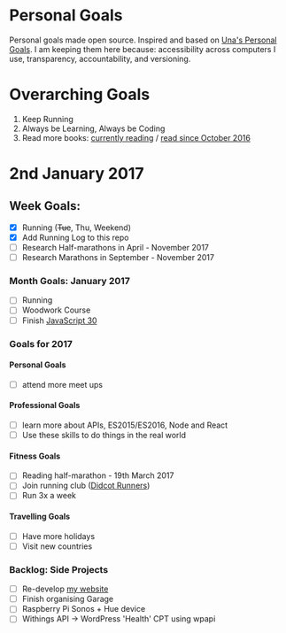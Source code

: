 Personal Goals
==============

Personal goals made open source. Inspired and based on [Una's Personal Goals](https://github.com/una/personal-goals). I am keeping them here because: accessibility across computers I use, transparency, accountability, and versioning.

# Overarching Goals
1. Keep Running
2. Always be Learning, Always be Coding
3. Read more books: [currently reading](/books/books-in-progress.md) / [read since October 2016](/books/books-read.md)

# 2nd January 2017

## Week Goals:
- [x] Running (~~Tue~~, Thu, Weekend)
- [x] Add Running Log to this repo
- [ ] Research Half-marathons in April - November 2017
- [ ] Research Marathons in September - November 2017

### Month Goals: January 2017
- [ ] Running
- [ ] Woodwork Course
- [ ] Finish [JavaScript 30](https://javascript30.com/)

### Goals for 2017
#### Personal Goals
- [ ] attend more meet ups

#### Professional Goals
- [ ] learn more about APIs, ES2015/ES2016, Node and React
- [ ] Use these skills to do things in the real world

#### Fitness Goals
- [ ] Reading half-marathon - 19th March 2017
- [ ] Join running club ([Didcot Runners](http://didcotrunners.org.uk/club-info))
- [ ] Run 3x a week

#### Travelling Goals
- [ ] Have more holidays
- [ ] Visit new countries

### Backlog: Side Projects
- [ ] Re-develop [my website](https://big-andy.co.uk)
- [ ] Finish organising Garage
- [ ] Raspberry Pi Sonos + Hue device
- [ ] Withings API -> WordPress 'Health' CPT using wpapi
